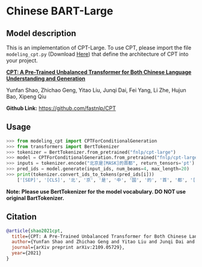 # Chinese BART-Large

## Model description

This is an implementation of CPT-Large. To use CPT, please import the file `modeling_cpt.py` (Download [Here](finetune/modeling_cpt.py)) that define the architecture of CPT into your project.

[**CPT: A Pre-Trained Unbalanced Transformer for Both Chinese Language Understanding and Generation**](https://arxiv.org/pdf/2109.05729.pdf)

Yunfan Shao, Zhichao Geng, Yitao Liu, Junqi Dai, Fei Yang, Li Zhe, Hujun Bao, Xipeng Qiu

**Github Link:** https://github.com/fastnlp/CPT

## Usage

```python
>>> from modeling_cpt import CPTForConditionalGeneration
>>> from transformers import BertTokenizer
>>> tokenizer = BertTokenizer.from_pretrained("fnlp/cpt-large")
>>> model = CPTForConditionalGeneration.from_pretrained("fnlp/cpt-large")
>>> inputs = tokenizer.encode("北京是[MASK]的首都", return_tensors='pt')
>>> pred_ids = model.generate(input_ids, num_beams=4, max_length=20)
>>> print(tokenizer.convert_ids_to_tokens(pred_ids[i]))
    ['[SEP]', '[CLS]', '北', '京', '是', '中', '国', '的', '首', '都', '[SEP]']
```

**Note: Please use BertTokenizer for the model vocabulary. DO NOT use original BartTokenizer.**

## Citation

```bibtex
@article{shao2021cpt,
  title={CPT: A Pre-Trained Unbalanced Transformer for Both Chinese Language Understanding and Generation}, 
  author={Yunfan Shao and Zhichao Geng and Yitao Liu and Junqi Dai and Fei Yang and Li Zhe and Hujun Bao and Xipeng Qiu},
  journal={arXiv preprint arXiv:2109.05729},
  year={2021}
}
```

